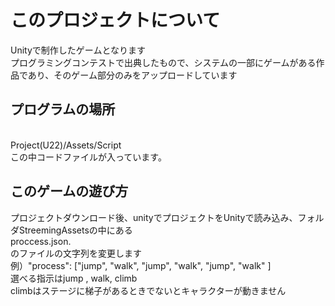 # このプロジェクトについて
Unityで制作したゲームとなります
<br>プログラミングコンテストで出典したもので、システムの一部にゲームがある作品であり、そのゲーム部分のみをアップロードしています

## プログラムの場所  
<br>
Project(U22)/Assets/Script<br>
この中コードファイルが入っています。
<br>

## このゲームの遊び方
プロジェクトダウンロード後、unityでプロジェクトをUnityで読み込み、フォルダStreemingAssetsの中にある<br>
proccess.json.
<br>
のファイルの文字列を変更します
<br> 例）"process": ["jump", "walk", "jump", "walk", "jump", "walk" ]
<br> 選べる指示はjump , walk, climb
<br>climbはステージに梯子があるときでないとキャラクターが動きません
